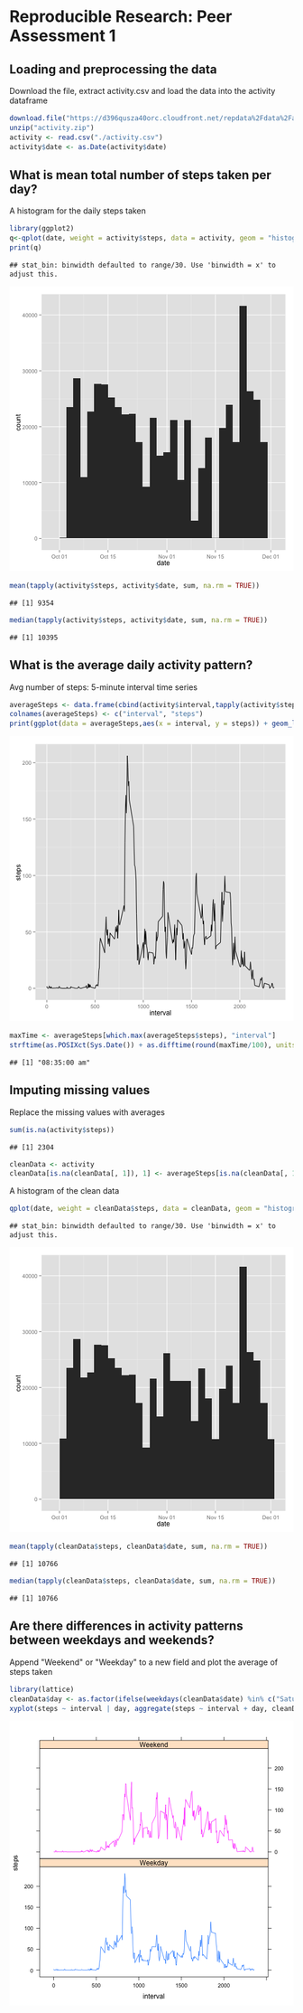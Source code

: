 # Reproducible Research: Peer Assessment 1


## Loading and preprocessing the data

Download the file, extract activity.csv and load the data into the activity dataframe


```r
download.file("https://d396qusza40orc.cloudfront.net/repdata%2Fdata%2Factivity.zip", destfile = "activity.zip", method = "curl")
unzip("activity.zip")
activity <- read.csv("./activity.csv")
activity$date <- as.Date(activity$date)
```


## What is mean total number of steps taken per day?

A histogram for the daily steps taken


```r
library(ggplot2)
q<-qplot(date, weight = activity$steps, data = activity, geom = "histogram")
print(q)
```

```
## stat_bin: binwidth defaulted to range/30. Use 'binwidth = x' to adjust this.
```

![plot of chunk unnamed-chunk-2](figure/unnamed-chunk-2.png) 

```r
mean(tapply(activity$steps, activity$date, sum, na.rm = TRUE))
```

```
## [1] 9354
```

```r
median(tapply(activity$steps, activity$date, sum, na.rm = TRUE))
```

```
## [1] 10395
```


## What is the average daily activity pattern?

Avg number of steps: 5-minute interval time series


```r
averageSteps <- data.frame(cbind(activity$interval,tapply(activity$steps, activity$interval, mean, na.rm = TRUE)))
colnames(averageSteps) <- c("interval", "steps")
print(ggplot(data = averageSteps,aes(x = interval, y = steps)) + geom_line())
```

![plot of chunk unnamed-chunk-3](figure/unnamed-chunk-3.png) 

```r
maxTime <- averageSteps[which.max(averageSteps$steps), "interval"]
strftime(as.POSIXct(Sys.Date()) + as.difftime(round(maxTime/100), units = "hours") + as.difftime(maxTime%%100, units = "mins"), "%r", tz="UTC")
```

```
## [1] "08:35:00 am"
```


## Imputing missing values

Replace the missing values with averages


```r
sum(is.na(activity$steps))
```

```
## [1] 2304
```

```r
cleanData <- activity
cleanData[is.na(cleanData[, 1]), 1] <- averageSteps[is.na(cleanData[, 1]),2]
```

A histogram of the clean data


```r
qplot(date, weight = cleanData$steps, data = cleanData, geom = "histogram")
```

```
## stat_bin: binwidth defaulted to range/30. Use 'binwidth = x' to adjust this.
```

![plot of chunk unnamed-chunk-5](figure/unnamed-chunk-5.png) 

```r
mean(tapply(cleanData$steps, cleanData$date, sum, na.rm = TRUE))
```

```
## [1] 10766
```

```r
median(tapply(cleanData$steps, cleanData$date, sum, na.rm = TRUE))
```

```
## [1] 10766
```


## Are there differences in activity patterns between weekdays and weekends?

Append "Weekend" or "Weekday" to a new field and plot the average of steps taken


```r
library(lattice)
cleanData$day <- as.factor(ifelse(weekdays(cleanData$date) %in% c("Saturday", "Sunday"), "Weekend", "Weekday"))
xyplot(steps ~ interval | day, aggregate(steps ~ interval + day, cleanData, FUN = mean), layout = c(1, 2), type = "l", group = day)
```

![plot of chunk unnamed-chunk-6](figure/unnamed-chunk-6.png) 
